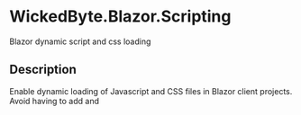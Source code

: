# WickedByte.Blazor.Scripting
Blazor dynamic script and css loading

## Description
Enable dynamic loading of Javascript and CSS files in Blazor client projects. Avoid having to add <link> and <script> tags to index.html every time you reference a 3rd-party component library. Create component libraries using attribute-based insertion of related scripts and css.
  
## Installation
Use the Nuget package manager to install WickedByte.Blazor.Scripting
  
## Usage

## License
[MIT](https://choosealicense.com/licenses/mit/)

